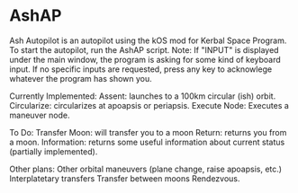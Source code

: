 # AshAP
 
Ash Autopilot is an autopilot using the kOS mod for Kerbal Space Program. To start the autopilot, run the AshAP script.
Note: If "INPUT" is displayed under the main window, the program is asking for some kind of keyboard input. If no specific inputs are requested, press any key to acknowlege whatever the program has shown you.

Currently Implemented:
Assent: launches to a 100km circular (ish) orbit.
Circularize: circularizes at apoapsis or periapsis.
Execute Node: Executes a maneuver node.


To Do:
Transfer Moon: will transfer you to a moon
Return: returns you from a moon.
Information: returns some useful information about current status (partially implemented).

Other plans:
Other orbital maneuvers (plane change, raise apoapsis, etc.)
Interplatetary transfers
Transfer between moons
Rendezvous. 
